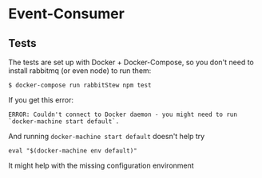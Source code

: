 # Event-Consumer



## Tests

The tests are set up with Docker + Docker-Compose,
so you don't need to install rabbitmq (or even node)
to run them:

```
$ docker-compose run rabbitStew npm test
```

If you get this error:

    ERROR: Couldn't connect to Docker daemon - you might need to run `docker-machine start default`.

And running `docker-machine start default` doesn't help try

    eval "$(docker-machine env default)"

It might help with the missing configuration environment

